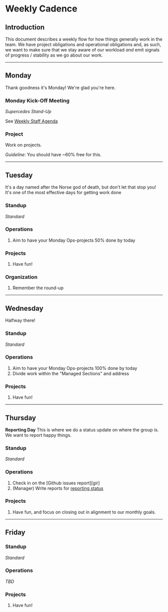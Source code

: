 # Weekly Cadence

## Introduction

This document describes a weekly flow for how things generally work in the
team. We have project obligations and operational obligations and, as such, we
want to make sure that we stay aware of our workload _and_ emit signals of
progress / stability as we go about our work.

----

## Monday

Thank goodness it's Monday! We're glad you're here.

### Monday Kick-Off Meeting

_Supercedes Stand-Up_

See [Weekly Staff Agenda](https://github.com/learn-co-curriculum/curriculum-team/blob/master/weekly_staff_agenda.md)

### Project

Work on projects.

_Guideline_: You should have ~60% free for this.

----

## Tuesday

It's a day named after the Norse god of death, but don't let that stop you!
It's one of the most effective days for getting work done

### Standup

_Standard_

### Operations

1. Aim to have your Monday Ops-projects 50% done by today

### Projects

1. Have fun!

### Organization

1. Remember the round-up

----

## Wednesday

Halfway there!

### Standup

_Standard_

### Operations

1. Aim to have your Monday Ops-projects 100% done by today
2. Divide work within the "Managed Sections" and address

### Projects

1. Have fun!

----

## Thursday

**Reporting Day** This is where we do a status update on where the group is. We
want to report happy things.

### Standup

_Standard_

### Operations

1. Check in on the [Github issues report][gir]
2. (Manager) Write reports for [reporting status][statusrep]

### Projects

1. Have fun, and focus on closing out in alignment to our monthly goals.

----

## Friday

### Standup

_Standard_

### Operations

_TBD_

### Projects

1. Have fun!

[statusrep]: https://docs.google.com/spreadsheets/d/1B4oa6VlI6_RIQ3uVN2lra1UoEtxxgYtk6Dp0w-KcBeE/edit#gid=374068213
[ia]: ./instructor_app.md
[impact-page]: https://docs.google.com/spreadsheets/d/1F-ePaB2qNIZbb-RxMZ5gSJyrsQvvqiUMfhj4gqneC-M/edit#gid=0
